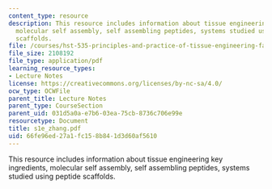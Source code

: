 ```yaml
---
content_type: resource
description: This resource includes information about tissue engineering key ingredients,
  molecular self assembly, self assembling peptides, systems studied using peptide
  scaffolds.
file: /courses/hst-535-principles-and-practice-of-tissue-engineering-fall-2004/66fe96ed27a1fc158b841d3d60af5610_s1e_zhang.pdf
file_size: 2108192
file_type: application/pdf
learning_resource_types:
- Lecture Notes
license: https://creativecommons.org/licenses/by-nc-sa/4.0/
ocw_type: OCWFile
parent_title: Lecture Notes
parent_type: CourseSection
parent_uid: 031d5a0a-e7b6-03ea-75cb-8736c706e99e
resourcetype: Document
title: s1e_zhang.pdf
uid: 66fe96ed-27a1-fc15-8b84-1d3d60af5610
---
```

This resource includes information about tissue engineering key ingredients, molecular self assembly, self assembling peptides, systems studied using peptide scaffolds.